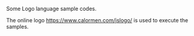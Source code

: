 Some Logo language sample codes.

The online logo https://www.calormen.com/jslogo/ is used to execute the samples.
